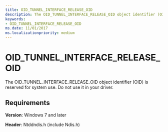 ```yaml
---
title: OID_TUNNEL_INTERFACE_RELEASE_OID
description: The OID_TUNNEL_INTERFACE_RELEASE_OID object identifier (OID) is reserved for system use. Do not use it in your driver.
keywords:
- OID_TUNNEL_INTERFACE_RELEASE_OID
ms.date: 11/01/2017
ms.localizationpriority: medium
---
```


# OID_TUNNEL_INTERFACE_RELEASE_OID

The OID_TUNNEL_INTERFACE_RELEASE_OID object identifier (OID) is reserved for system use. Do not use it in your driver.

## Requirements

**Version**: Windows 7 and later

**Header**: Ntddndis.h (include Ndis.h)


